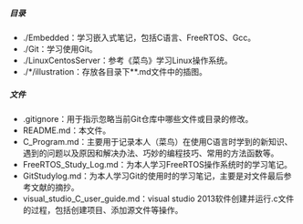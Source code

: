##### 目录

- ./Embedded：学习嵌入式笔记，包括C语言、FreeRTOS、Gcc。
- ./Git：学习使用Git。
- ./LinuxCentosServer：参考《菜鸟》学习Linux操作系统。
- ./*/illustration：存放各目录下**.md文件中的插图。

##### 文件

- .gitignore：用于指示忽略当前Git仓库中哪些文件或目录的修改。
- README.md：本文件。
- C_Program.md：主要用于记录本人（菜鸟）在使用C语言时学到的新知识、遇到的问题以及原因和解决办法、巧妙的编程技巧、常用的方法函数等。
- FreeRTOS_Study_Log.md：为本人学习FreeRTOS操作系统时的学习笔记。
- GitStudylog.md：为本人学习Git的使用时的学习笔记，主要是对文件最后参考文献的摘抄。
- visual_studio_C_user_guide.md：visual studio 2013软件创建并运行.c文件的过程，包括创建项目、添加源文件等操作。

  

